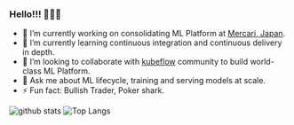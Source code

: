 ### Hello!!! 👋👋👋

- 🔭 I’m currently working on consolidating ML Platform at [Mercari, Japan](https://careers.mercari.com/).
- 🌱 I’m currently learning continuous integration and continuous delivery in depth.
- 👯 I’m looking to collaborate with [kubeflow](https://www.kubeflow.org/) community to build world-class ML Platform.
- 💬 Ask me about ML lifecycle, training and serving models at scale.
- ⚡ Fun fact: Bullish Trader, Poker shark.

![github stats](https://github-readme-stats.vercel.app/api?username=subodh101&show_icons=true&theme=dark&custom_title=GitHub+Stats&hide=stars)
![Top Langs](https://github-readme-stats.vercel.app/api/top-langs/?username=subodh101&layout=compact&theme=dark&custom_title=Top+Langs&hide=Jupyter+Notebook)
